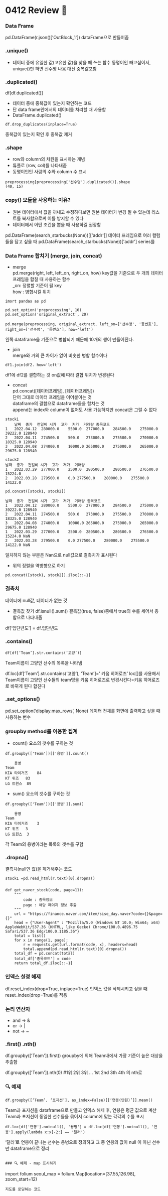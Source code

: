 # 0412 Review 📖

### Data Frame
pd.DataFrame(r.json()['OutBlock_1'])
dataFrame으로 만들어줌

### .unique()
- 데이터 중에 유일한 값(고유한 값)을 찾을 때 쓰는 함수 
동명이인 빼고싶어서, unique()만 하면 선수명 나옴 대신 중복값포함

### .duplicated()
df[df.duplicated()]
- 데이터 중에 중복값이 있는지 확인하는 코드
- 단 data frame안에서의 데이터를 처리할 때 사용함
- DataFrame.duplicated()

```
df.drop_duplicates(inplace=True)
```
중복값이 있는지 확인 후 중복값 제거


### .shape
- row와 column의 차원을 표시하는 개념
- 튜플로 (row, col)를 나타내줌
- 동명이인인 사람의 수와 column 수 표시
```
preprocessing[preprocessing['선수명'].duplicated()].shape
(40, 15)
```

### copy() 모듈을 사용하는 이유?
- 원본 데이터에서 값을 꺼내고 수정하다보면 원본 데이터가 변경 될 수 있는데 리스트를 복사함으로써 이를 방지할 수 있다
- 데이터에서 어떤 조건을 뽑을 때 사용하길 권장함


pd.DataFrame(search_starbucks(None))[['addr']]
데이터 프레임으로 여러 컬럼들을 담고 싶을 때
pd.DataFrame(search_starbucks(None))['addr']
series를 

### Data Frame 합치기 (merge, join, concat)
- merge  
pd.merge(right, left, left_on, right_on, how)
key값을 기준으로 두 개의 데이터 프레임을 합칠 때 사용하는 함수  
_on: 정렬할 기준이 될 key  
how : 병합시킬 위치  

```
imort pandas as pd

pd.set_option('preprocessing', 10)
pd.set_option('original_extract', 20)

pd.merge(preprocessing, original_extract, left_on=['선수명', '등번호'], right_on=['선수명', '등번호'], how='left')
```
왼쪽 dataframe을 기준으로 병합되기 때문에 10개의 행이 만들어진다. 

- join  
merge와 거의 큰 차이가 없이 비슷한 병합 함수이다
```
df1.join(df2. how='left')
```
df1에 df2를 결합하는 것
on값에 따라 결합 위치가 변경된다

- concat  
pd.concat([데이터프레임], [데이터프레임])  
단어 그대로 데이터 프레임을 이어붙이는 것  
dataframe의 결합으로 dataframe들을 합치는 것  
append는 index와 column이 없어도 사용 가능하지만 concat은 그럴 수 없다  

```
stock1
	날짜	종가	전일비	시가	고가	저가	거래량	종목코드
1	2022.04.12	280000.0	5500.0	277000.0	284500.0	275000.0	39222.0	128940
2	2022.04.11	274500.0	500.0	273000.0	275500.0	270000.0	18325.0	128940
3	2022.04.08	274000.0	10000.0	265000.0	275000.0	265000.0	29675.0	128940

stock2
날짜	종가	전일비	시가	고가	저가	거래량
1	2022.03.29	277000.0	2500.0	280500.0	280500.0	276500.0	15224.0
2	2022.03.28	279500.0	0.0	277500.0	280000.0	275500.0	14122.0

pd.concat([stock1, stock2])

날짜	종가	전일비	시가	고가	저가	거래량	종목코드
1	2022.04.12	280000.0	5500.0	277000.0	284500.0	275000.0	39222.0	128940
2	2022.04.11	274500.0	500.0	273000.0	275500.0	270000.0	18325.0	128940
3	2022.04.08	274000.0	10000.0	265000.0	275000.0	265000.0	29675.0	128940
1	2022.03.29	277000.0	2500.0	280500.0	280500.0	276500.0	15224.0	NaN
2	2022.03.28	279500.0	0.0	277500.0	280000.0	275500.0	14122.0	NaN
```
일치하지 않는 부분은 Nan으로 null값으로 결측치가 표시된다

+ 위의 정렬을 역방향으로 하기
```
pd.concat([stock1, stock2]).iloc[::-1]
```

### 결측치
데이터에 null값, 데이터가 없는 것

- 결측값 찾기
df.isnull().sum()
결측값(true, false)중에서 true의 수를 세어서 총 합으로 나타내줌

df[‘입단년도’] = df.입단년도


### .contains()
```
df[df[‘Team’].str.contains(‘고양’)]
```
Team이름이 고양인 선수의 목록을 나타냄


df.loc[df[‘Team’].str.contains(‘고양’), ‘Team’]=’ 키움 히어로즈’
loc[]를 사용해서 Team이름이 고양인 선수들의 team명을 키움 히어로즈로 변경시킨다=키움 히어로즈로 바뀌게 된다 합친다

### .set_options()
pd.set_option(‘display.max_rows’, None)
데이터 전체를 화면에 출력하고 싶을 때 사용하는 변수


### groupby method를 이용한 집계
- count()
요소의 갯수를 구하는 것
```
df.groupby(['Team'])[['용병']].count()

	용병
Team	
KIA 타이거즈	84
KT 위즈	83
LG 트윈스	89
```

- sum()
요소의 갯수를 구하는 것
```
df.groupby(['Team'])[['용병']].sum()

	용병
Team	
KIA 타이거즈	3
KT 위즈	3
LG 트윈스	3
```
각 Team의 용병이라는 목록의 갯수를 구함


### .dropna()
결측치(null인 값)을 제거해주는 코드
```
stock1 =pd.read_html(r.text)[0].dropna()
```

### 
```
def get_naver_stock(code, page=11):
    """
        code : 종목정보 
        page : 해당 페이지 정보 추출 
    """
    url = "https://finance.naver.com/item/sise_day.naver?code={}&page={}"
    head = {"User-Agent" : "Mozilla/5.0 (Windows NT 10.0; Win64; x64) AppleWebKit/537.36 (KHTML, like Gecko) Chrome/100.0.4896.75 Safari/537.36 Edg/100.0.1185.36"}
    total = list()
    for x in range(1, page):
        r = requests.get(url.format(code, x), headers=head)
        total.append(pd.read_html(r.text)[0].dropna())
    total_df = pd.concat(total)
    total_df['종목코드'] = code
    return total_df.iloc[::-1]
```

### 인덱스 설정 해제
df.reset_index(drop=True, inplace=True)
인덱스 값을 삭제시키고 싶을 때 reset_index(drop=True)를 적용

### 논리 연산자
- and -> &
- or -> |
- not -> ~

### .first() .nth()
df.groupby(['Team']).first()
groupby에 의해 Team내에서 가장 기준이 높은 대상을 추출함

df.groupby(['Team']).nth(0) #1위 2위 3위 ...
1st 2nd 3th 4th 의 nth로 


### 🔍 예제
```
df.groupby([‘Team’, ‘포지션’], as_index=False)[[‘연봉(만원)’]].mean()
```
Team과 포지션을 dataframe으로 만들고 인덱스 해제 후, 연봉은 평균 값으로 계산
Team과 포지션이 동일한 선수들을 묶어서 column에 맞는 각각의 수를 표시

```
df.loc[df['연봉'].notnull(), '용병'] = df.loc[df['연봉'].notnull(), '연봉'].apply(lambda x:x[-2:] == '달러')
```
‘달러’로 연봉이 끝나는 선수는 용병으로 정의하고 그 중 연봉의 값이 null 이 아닌 선수만 dataframe으로 정리
```

### 🔍 예제 - map 표시하기
```
import folium
seoul_map = folium.Map(location=[37.55,126.98], zoom_start=12)
```
지도를 로딩하는 코드
